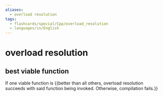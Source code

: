 ```yaml
---
aliases:
  - overload resolution
tags:
  - flashcards/special/Cpp/overload_resolution
  - languages/in/English
---
```


# overload resolution

## best viable function

If one viable function is {{better than all others, overload resolution succeeds with said function being invoked. Otherwise, compilation fails.}}
